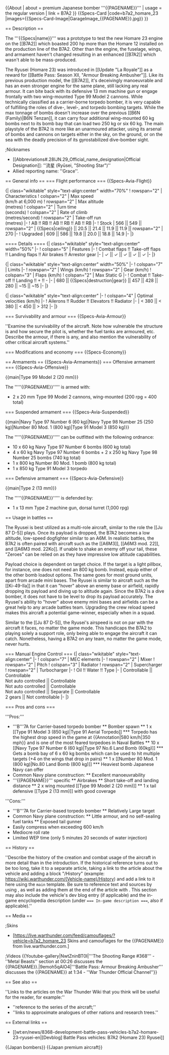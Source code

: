 {{About
| about = premium Japanese bomber '''{{PAGENAME}}'''
| usage = the regular version
| link = B7A2
}}
{{Specs-Card
|code=b7a2_homare_23
|images={{Specs-Card-Image|GarageImage_{{PAGENAME}}.jpg}}
}}

== Description ==
<!-- ''In the description, the first part should be about the history of and the creation and combat usage of the aircraft, as well as its key features. In the second part, tell the reader about the aircraft in the game. Insert a screenshot of the vehicle, so that if the novice player does not remember the vehicle by name, he will immediately understand what kind of vehicle the article is talking about.'' -->
The '''{{Specs|name}}''' was a prototype to test the new Homare 23 engine on the [[B7A2]] which boasted 200 hp more than the Homare 12 installed on the production line of the B7A2. Other than the engine, the fuselage, wings, and armament haven't changed resulting in an enhanced [[B7A2]] which wasn't able to be mass-produced.

The Ryusei (Homare 23) was introduced in [[Update "La Royale"]] as a reward for [[Battle Pass: Season XII, "Armour Breaking Ambusher"]]. Like its previous production model, the [[B7A2]], it's deceivingly manoeuvrable and has an even stronger engine for the same plane, still lacking any real armour. It can bite back with its defensive 13 mm machine gun or engage frontally with two wing-mounted Type 99 Model 2 cannons. While technically classified as a carrier-borne torpedo bomber, it is very capable of fulfilling the roles of dive-, level-, and torpedo bombing targets. While the max tonnage of bombs doesn't increase over the previous [[B6N (Family)|B6N Tenzan]], it can carry four additional wing-mounted 60 kg bombs next to its bomb bay that can load two 250 kg or six 60 kg. The main playstyle of the B7A2 is more like an unarmoured attacker, using its arsenal of bombs and cannons on targets either in the sky, on the ground, or on the sea with the deadly precision of its gyrostabilized dive-bomber sight.

;Nicknames
* [[Abbreviations#.28IJN.29_Official_name_designation|Official Designation]]: ''流星 (Ryūsei, "Shooting Star")''
* Allied reporting name: ''Grace''.

== General info ==
=== Flight performance ===
{{Specs-Avia-Flight}}
<!-- ''Describe how the aircraft behaves in the air. Speed, manoeuvrability, acceleration and allowable loads - these are the most important characteristics of the vehicle.'' -->

{| class="wikitable" style="text-align:center" width="70%"
! rowspan="2" | Characteristics
! colspan="2" | Max speed<br>(km/h at 6,000 m)
! rowspan="2" | Max altitude<br>(metres)
! colspan="2" | Turn time<br>(seconds)
! colspan="2" | Rate of climb<br>(metres/second)
! rowspan="2" | Take-off run<br>(metres)
|-
! AB !! RB !! AB !! RB !! AB !! RB
|-
! Stock
| 566 || 549 || rowspan="2" | {{Specs|ceiling}} || 20.5 || 21.4 || 11.9 || 11.9 || rowspan="2" | 270
|-
! Upgraded
| 609 || 586 || 19.8 || 20.0 || 18.8 || 14.9
|-
|}

==== Details ====
{| class="wikitable" style="text-align:center" width="50%"
|-
! colspan="5" | Features
|-
! Combat flaps !! Take-off flaps !! Landing flaps !! Air brakes !! Arrestor gear
|-
| ✓ || ✓ || ✓ || ✓ || ✓     <!-- ✓ -->
|-
|}

{| class="wikitable" style="text-align:center" width="50%"
|-
! colspan="7" | Limits
|-
! rowspan="2" | Wings (km/h)
! rowspan="2" | Gear (km/h)
! colspan="3" | Flaps (km/h)
! colspan="2" | Max Static G
|-
! Combat !! Take-off !! Landing !! + !! -
|-
| 680 <!-- {{Specs|destruction|body}} --> || {{Specs|destruction|gear}} || 457 || 428 || 280 || ~15 || ~15
|-
|}

{| class="wikitable" style="text-align:center"
|-
! colspan="4" | Optimal velocities (km/h)
|-
! Ailerons !! Rudder !! Elevators !! Radiator
|-
| < 380 || < 380 || < 450 || > 312
|-
|}

=== Survivability and armour ===
{{Specs-Avia-Armour}}
<!-- ''Examine the survivability of the aircraft. Note how vulnerable the structure is and how secure the pilot is, whether the fuel tanks are armoured, etc. Describe the armour, if there is any, and also mention the vulnerability of other critical aircraft systems.'' -->
''Examine the survivability of the aircraft. Note how vulnerable the structure is and how secure the pilot is, whether the fuel tanks are armoured, etc. Describe the armour, if there is any, and also mention the vulnerability of other critical aircraft systems.''

=== Modifications and economy ===
{{Specs-Economy}}

== Armaments ==
{{Specs-Avia-Armaments}}
=== Offensive armament ===
{{Specs-Avia-Offensive}}
<!-- ''Describe the offensive armament of the aircraft, if any. Describe how effective the cannons and machine guns are in a battle, and also what belts or drums are better to use. If there is no offensive weaponry, delete this subsection.'' -->
{{main|Type 99 Model 2 (20 mm)}}

The '''''{{PAGENAME}}''''' is armed with:

* 2 x 20 mm Type 99 Model 2 cannons, wing-mounted (200 rpg = 400 total)

=== Suspended armament ===
{{Specs-Avia-Suspended}}
<!-- ''Describe the aircraft's suspended armament: additional cannons under the wings, bombs, rockets and torpedoes. This section is especially important for bombers and attackers. If there is no suspended weaponry remove this subsection.'' -->
{{main|Navy Type 97 Number 6 (60 kg)|Navy Type 98 Number 25 (250 kg)|Number 80 Mod. 1 (800 kg)|Type 91 Model 3 (850 kg)}}

The '''''{{PAGENAME}}''''' can be outfitted with the following ordnance:

* 10 x 60 kg Navy Type 97 Number 6 bombs (600 kg total)
* 4 x 60 kg Navy Type 97 Number 6 bombs + 2 x 250 kg Navy Type 98 Number 25 bombs (740 kg total)
* 1 x 800 kg Number 80 Mod. 1 bomb (800 kg total)
* 1 x 850 kg Type 91 Model 3 torpedo

=== Defensive armament ===
{{Specs-Avia-Defensive}}
<!-- ''Defensive armament with turret machine guns or cannons, crewed by gunners. Examine the number of gunners and what belts or drums are better to use. If defensive weaponry is not available, remove this subsection.'' -->
{{main|Type 2 (13 mm)}}

The '''''{{PAGENAME}}''''' is defended by:

* 1 x 13 mm Type 2 machine gun, dorsal turret (1,000 rpg)

== Usage in battles ==
<!-- ''Describe the tactics of playing in the aircraft, the features of using aircraft in a team and advice on tactics. Refrain from creating a "guide" - do not impose a single point of view, but instead, give the reader food for thought. Examine the most dangerous enemies and give recommendations on fighting them. If necessary, note the specifics of the game in different modes (AB, RB, SB).'' -->
The Ryusei is best utilized as a multi-role aircraft, similar to the role the [[Ju 87 D-5]] plays. Once its payload is dropped, the B7A2 becomes a low altitude, low-speed dogfighter similar to an A6M. In realistic battles, the B7A2 is often paired with aircraft such as the [[A6M3]], [[A6M3 mod. 22]], and [[A6M3 mod. 22Ko]]. If unable to shake an enemy off your tail, these "Zeroes" can be relied on as they have impressive low altitude capabilities.

Payload choice is dependent on target choice. If the target is a light pillbox, for instance, one does not need an 800 kg bomb. Instead, equip either of the other bomb loadout options. The same goes for most ground units, apart from arcade mini bases. The Ryusei is similar to aircraft such as the [[Ki-49-IIa]] in that it can "hover" above an enemy base or airfield, rapidly dropping its payload and diving up to altitude again. Since the B7A2 is a dive bomber, it does not have to be level to drop its payload accurately. The Ryusei's ability to "hover" above enemy mini bases and airfields can be a great help to any arcade battles team. Upgrading the crew reload speed makes this aircraft a potential game-winner, especially when in a squad.

Similar to the [[Ju 87 D-5]], the Ryusei's airspeed is not on par with the aircraft it faces, no matter the game mode. This handicaps the B7A2 to playing solely a support role, only being able to engage the aircraft it can catch. Nonetheless, having a B7A2 on any team, no matter the game mode, never hurts.

=== Manual Engine Control ===
{| class="wikitable" style="text-align:center"
|-
! colspan="7" | MEC elements
|-
! rowspan="2" | Mixer
! rowspan="2" | Pitch
! colspan="3" | Radiator
! rowspan="2" | Supercharger
! rowspan="2" | Turbocharger
|-
! Oil !! Water !! Type
|-
| Controllable || Controllable<br>Not auto controlled || Controllable<br>Not auto controlled || Controllable<br>Not auto controlled || Separate || Controllable<br>2 gears || Not controllable
|-
|}

=== Pros and cons ===
<!-- ''Summarise and briefly evaluate the vehicle in terms of its characteristics and combat effectiveness. Mark its pros and cons in the bulleted list. Try not to use more than 6 points for each of the characteristics. Avoid using categorical definitions such as "bad", "good" and the like - use substitutions with softer forms such as "inadequate" and "effective".'' -->

'''Pros:'''

* '''B'''7A for Carrier-based torpedo bomber
** Bomber spawn
** 1 x [[Type 91 Model 3 (850 kg)|Type 91 Aerial Torpedo]]
*** Torpedo has the highest drop speed in the game at {{Annotation|580 km/h|350 mph}} and is one of the most feared torpedoes in Naval Battles
** 10 x [[Navy Type 97 Number 6 (60 kg)|Type 97 No.6 Land Bomb (60kg)]]
*** Gets a bomb bay of 6 x 60 kg bombs which can be used to hit multiple targets (+4 on the wings that drop in pairs)
** 1 x [[Number 80 Mod. 1 (800 kg)|No.80 Land Bomb (800 kg)]]
*** Heaviest bomb Japanese Navy can offer
* Common Navy plane construction:
** Excellent manoeuvrability
* '''{{PAGENAME}}''' specific
** Airbrakes
** Short take-off and landing distance
** 2 x wing mounted [[Type 99 Model 2 (20 mm)]]
** 1 x tail defensive [[Type 2 (13 mm)]] with good coverage

'''Cons:'''

* '''B'''7A for Carrier-based torpedo bomber
** Relatively Large target
* Common Navy plane construction:
** Little armour, and no self-sealing fuel tanks
** Exposed tail gunner
* Easily compress when exceeding 600 km/h
* Mediocre roll rate
* Limited WEP time (only 5 minutes 20 seconds of water injection)

== History ==
<!-- ''Describe the history of the creation and combat usage of the aircraft in more detail than in the introduction. If the historical reference turns out to be too long, take it to a separate article, taking a link to the article about the vehicle and adding a block "/History" (example: <nowiki>https://wiki.warthunder.com/(Vehicle-name)/History</nowiki>) and add a link to it here using the <code>main</code> template. Be sure to reference text and sources by using <code><nowiki><ref></ref></nowiki></code>, as well as adding them at the end of the article with <code><nowiki><references /></nowiki></code>. This section may also include the vehicle's dev blog entry (if applicable) and the in-game encyclopedia description (under <code><nowiki>=== In-game description ===</nowiki></code>, also if applicable).'' -->
''Describe the history of the creation and combat usage of the aircraft in more detail than in the introduction. If the historical reference turns out to be too long, take it to a separate article, taking a link to the article about the vehicle and adding a block "/History" (example: <nowiki>https://wiki.warthunder.com/(Vehicle-name)/History</nowiki>) and add a link to it here using the <code>main</code> template. Be sure to reference text and sources by using <code><nowiki><ref></ref></nowiki></code>, as well as adding them at the end of the article with <code><nowiki><references /></nowiki></code>. This section may also include the vehicle's dev blog entry (if applicable) and the in-game encyclopedia description (under <code><nowiki>=== In-game description ===</nowiki></code>, also if applicable).''

== Media ==
<!-- ''Excellent additions to the article would be video guides, screenshots from the game, and photos.'' -->

;Skins
* [https://live.warthunder.com/feed/camouflages/?vehicle=b7a2_homare_23 Skins and camouflages for the {{PAGENAME}} from live.warthunder.com.]

;Videos
{{Youtube-gallery|NwtZninBT0I|'''The Shooting Range #368''' - ''Metal Beasts'' section at 00:26 discusses the {{PAGENAME}}.|9emoh5qAlO4|'''Battle Pass: Armour Breaking Ambusher''' discusses the {{PAGENAME}} at 1:34 - ''War Thunder Official Channel''}}

== See also ==
<!-- ''Links to the articles on the War Thunder Wiki that you think will be useful for the reader, for example:''
* ''reference to the series of the aircraft;''
* ''links to approximate analogues of other nations and research trees.'' -->
''Links to the articles on the War Thunder Wiki that you think will be useful for the reader, for example:''
* ''reference to the series of the aircraft;''
* ''links to approximate analogues of other nations and research trees.''

== External links ==
<!-- ''Paste links to sources and external resources, such as:''
* ''topic on the official game forum;''
* ''other literature.'' -->

* [[wt:en/news/8368-development-battle-pass-vehicles-b7a2-homare-23-ryusei-en|[Devblog] Battle Pass vehicles: B7A2 (Homare 23) Ryusei]]

{{Japan bombers}}
{{Japan premium aircraft}}